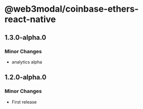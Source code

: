 # @web3modal/coinbase-ethers-react-native

## 1.3.0-alpha.0

### Minor Changes

- analytics alpha

## 1.2.0-alpha.0

### Minor Changes

- First release
